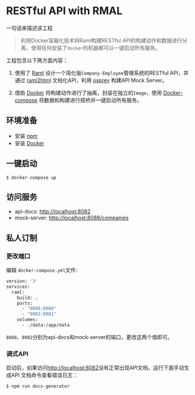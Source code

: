 # RESTful API with RMAL
一句话来描述该工程 

>利用Docker容器化技术将Raml构建RESTful API的构建动作和数据进行分离，使得任何安装了`docker`的机器都可以一键启动所有服务。

工程包含以下两方面内容：

1. 使用了 [Raml](http://raml.org/) 设计一个简化版`Company-Employee`管理系统的RESTful API，并通过 [raml2html](https://github.com/raml2html/raml2html) 文档化API，利用 [osprey](https://github.com/mulesoft/osprey) 构建API Mock Server。

2. 借助 [Docker](https://docs.docker.com/) 将构建动作进行了抽离，封装在独立的`Image`，使用 [Docker-compose](https://docs.docker.com/compose/) 将数据和构建进行搭桥并一键启动所有服务。


## 环境准备
* 安装 [npm](https://www.npmjs.com/)
* 安装 [Docker](https://docs.docker.com/) 


## 一键启动

```
$ docker-compose up
```

## 访问服务
* api-docs: [http://localhost:8082](http://localhost:8082)
* mock-server: [http://localhost:8088/companies](http://localhost:8088/companies)


## 私人订制
### 更改端口
编辑 `docker-compose.yml`文件:

```sh
version: '3'
services:
  raml:
    build: .
    ports:
      - "8088:8080"
      - "8082:8081"
    volumes:
      - ./data:/app/data
```
`8088`、`8082`分别为api-docs和mock-server的端口，更改这两个值即可。


### 调式API
启动后，如果访问[http://localhost:8082](http://localhost:8082)没有正常出现API文档，运行下面手动生成API 文档命令查看错误日志：

```sh
$ npm run docs-generator
```
